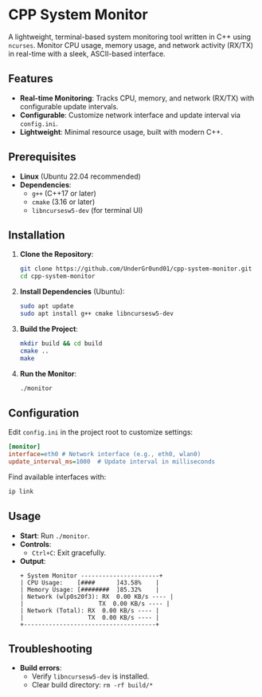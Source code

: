 # CPP System Monitor

A lightweight, terminal-based system monitoring tool written in C++ using `ncurses`. Monitor CPU usage, memory usage, and network activity (RX/TX) in real-time with a sleek, ASCII-based interface.

## Features
- **Real-time Monitoring**: Tracks CPU, memory, and network (RX/TX) with configurable update intervals.
- **Configurable**: Customize network interface and update interval via `config.ini`.
- **Lightweight**: Minimal resource usage, built with modern C++.

## Prerequisites
- **Linux** (Ubuntu 22.04 recommended)
- **Dependencies**:
  - `g++` (C++17 or later)
  - `cmake` (3.16 or later)
  - `libncursesw5-dev` (for terminal UI)

## Installation 
1. **Clone the Repository**:
   ```bash
   git clone https://github.com/UnderGr0und01/cpp-system-monitor.git
   cd cpp-system-monitor
   ```

2. **Install Dependencies** (Ubuntu):
   ```bash
   sudo apt update
   sudo apt install g++ cmake libncursesw5-dev
   ```

3. **Build the Project**:
   ```bash
   mkdir build && cd build
   cmake ..
   make
   ```

4. **Run the Monitor**:
   ```bash
   ./monitor
   `````

## Configuration
Edit `config.ini` in the project root to customize settings:
```ini
[monitor]
interface=eth0 # Network interface (e.g., eth0, wlan0)
update_interval_ms=1000  # Update interval in milliseconds
```

Find available interfaces with:
```bash
ip link
```

## Usage
- **Start**: Run `./monitor`.
- **Controls**:
  - `Ctrl+C`: Exit gracefully.
- **Output**:
  ```
  + System Monitor ----------------------+
  | CPU Usage:    [####      ]43.58%    |
  | Memory Usage: [########  ]85.32%    |
  | Network (wlp0s20f3): RX  0.00 KB/s ---- |
  |                     TX  0.00 KB/s ---- |
  | Network (Total): RX  0.00 KB/s ---- |
  |                  TX  0.00 KB/s ---- |
  +-------------------------------------+
  ```

## Troubleshooting 
- **Build errors**:
  - Verify `libncursesw5-dev` is installed.
  - Clear build directory: `rm -rf build/*`